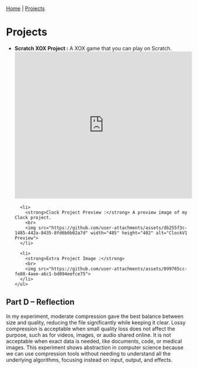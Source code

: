 [Home](README.md) | [Projects](projects.md)

<html>
<head>
  <title>Projects</title>
</head>
<body>

  <h1>Projects</h1>

  <section>
    <ul>
      <li>
        <strong>Scratch XOX Project :</strong> A XOX game that you can play on Scratch.
        <br>
        <iframe src="https://scratch.mit.edu/projects/1212297926/embed" allowtransparency="true" width="485" height="402" frameborder="0" scrolling="no" allowfullscreen></iframe>
      </li>

      <li>
        <strong>Clock Project Preview :</strong> A preview image of my Clock project.
        <br>
        <img src="https://github.com/user-attachments/assets/db255f3c-1485-442a-8435-8fd6b0b02a7d" width="485" height="402" alt="ClockV1 Preview">
      </li>

      <li>
        <strong>Extra Project Image :</strong>
        <br>
        <img src="https://github.com/user-attachments/assets/099765cc-fe88-4aee-a6c1-bd094eefce75">
      </li>
    </ul>
  </section>

  <section>
    <h2>Part D – Reflection</h2>
    <p>
      In my experiment, moderate compression gave the best balance between size and quality, reducing the file significantly while keeping it clear. 
      Lossy compression is acceptable when small quality loss does not affect the purpose, such as for videos, images, or audio shared online. 
      It is not acceptable when exact data is needed, like documents, code, or medical images. 
      This experiment shows abstraction in computer science because we can use compression tools without needing to understand all the underlying algorithms, focusing instead on input, output, and effects.
    </p>
  </section>

</body>
</html>







